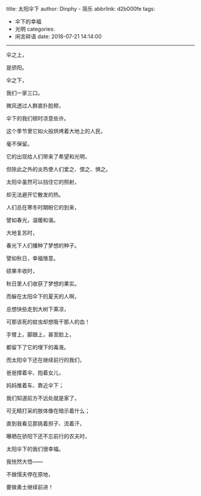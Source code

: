 title: 太阳伞下
author: Dinphy - 简乐
abbrlink: d2b000fe
tags:
  - 伞下的幸福
  - 光明
categories:
  - 闲言碎语
date: 2018-07-21 14:14:00
---
伞之上，

是骄阳。

伞之下，

我们一家三口。
</br>

微风透过人群直扑脸颊，

伞下的我们顿时凉意些许。

这个季节里它如火般烘烤着大地上的人民，

毫不保留。
</br>

它的出现给人们带来了希望和光明，

但除此之外的炎热使人们爱之、恨之、惧之。

太阳伞虽然可以挡住它的照射，

却无法避开它散发的热。
</br>

人们总在寒冬时期盼它的到来，

譬如春光，温暖和谐。

大地复苏时，

春光下人们播种了梦想的种子。

譬如秋日，幸福惬意。

硕果丰收时，

秋日里人们收获了梦想的果实。
</br>

而躲在太阳伞下的夏天的人啊，

总想快些走到大树下乘凉，

可那该死的蚊虫却想吸干那人的血！

手臂上，脚跟上，甚至脸上，

都留下了它的埋下的毒液。
</br>

而太阳伞下还在继续前行的我们，

爸爸撑着伞、抱着女儿，

妈妈推着车、靠近伞下；

我们知道前方不远处就是家了，

可无精打采的肢体像在暗示着什么；

直到我看见那挑着担子、流着汗，

曝晒在骄阳下还不忘前行的农夫时，

太阳伞下的我们很幸福。
</br>

我恍然大悟——

不做懦夫停在原地，

要做勇士继续前进！